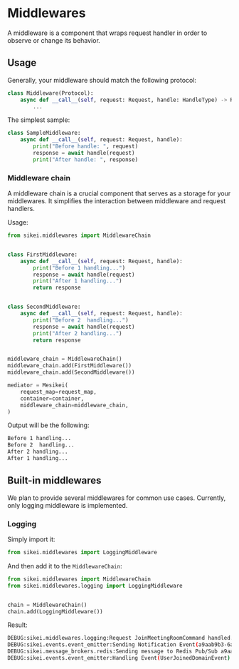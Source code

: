 # Middlewares

A middleware is a component that wraps request handler in order to observe or change its behavior.

## Usage

Generally, your middleware should match the following protocol:

```python
class Middleware(Protocol):
    async def __call__(self, request: Request, handle: HandleType) -> Res:
        ...
```

The simplest sample:

```python
class SampleMiddleware:
    async def __call__(self, request: Request, handle):
        print("Before handle: ", request)
        response = await handle(request)
        print("After handle: ", response)
```

### Middleware chain

A middleware chain is a crucial component that serves as a storage for your middlewares. It simplifies the interaction between middleware and request handlers.

Usage:

```python
from sikei.middlewares import MiddlewareChain


class FirstMiddleware:
    async def __call__(self, request: Request, handle):
        print("Before 1 handling...")
        response = await handle(request)
        print("After 1 handling...")
        return response


class SecondMiddleware:
    async def __call__(self, request: Request, handle):
        print("Before 2  handling...")
        response = await handle(request)
        print("After 2 handling...")
        return response


middleware_chain = MiddlewareChain()
middleware_chain.add(FirstMiddleware())
middleware_chain.add(SecondMiddleware())

mediator = Mesikei(
    request_map=request_map,
    container=container,
    middleware_chain=middleware_chain,
)
```

Output will be the following:

```bash
Before 1 handling...
Before 2  handling...
After 2 handling...
After 1 handling...
```


## Built-in middlewares

We plan to provide several middlewares for common use cases. Currently, only logging middleware is implemented.

### Logging

Simply import it:

```python
from sikei.middlewares import LoggingMiddleware
```

And then add it to the `MiddlewareChain`:

```python
from sikei.middlewares import MiddlewareChain
from sikei.middlewares.logging import LoggingMiddleware


chain = MiddlewareChain()
chain.add(LoggingMiddleware())
```

Result:

```bash
DEBUG:sikei.middlewares.logging:Request JoinMeetingRoomCommand handled. Response: None
DEBUG:sikei.events.event_emitter:Sending Notification Event(a9aab9b3-6a40-4caa-ba63-93d3f92bb11b) to message broker RedisMessageBroker
DEBUG:sikei.message_brokers.redis:Sending message to Redis Pub/Sub a9aab9b3-6a40-4caa-ba63-93d3f92bb11b.
DEBUG:sikei.events.event_emitter:Handling Event(UserJoinedDomainEvent) via event handler(UserJoinedEventHandler)
```
